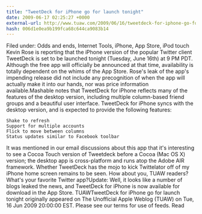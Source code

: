 ```yaml
---
title: "TweetDeck for iPhone go for launch tonight"
date: 2009-06-17 02:25:27 +0000
external-url: http://www.tuaw.com/2009/06/16/tweetdeck-for-iphone-go-for-launch-tonight/
hash: 006d1e0ea9b199fca68c644ca9083b14
---
```


Filed under: Odds and ends, Internet Tools, iPhone, App Store, iPod touch
Kevin Rose is reporting that the iPhone version of the popular Twitter client TweetDeck is set to be launched tonight (Tuesday, June 16th) at 9 PM PDT. Although the free app will officially be announced at that time, availability is totally dependent on the whims of the App Store. Rose's leak of the app's impending release did not include any precognition of when the app will actually make it into our hands, nor was price information available.Mashable notes that TweetDeck for iPhone reflects many of the features of the desktop version, including multiple column-based friend groups and a beautiful user interface. TweetDeck for iPhone syncs with the desktop version, and is expected to provide the following features:

    Shake to refresh
    Support for multiple accounts
    Flick to move between columns
    Status updates similar to Facebook toolbar

It was mentioned in our email discussions about this app that it's interesting to see a Cocoa Touch version of Tweetdeck before a Cocoa (Mac OS X) version; the desktop app is cross-platform and runs atop the Adobe AIR framework. Whether TweetDeck has the mojo to kick Twittelator off of my iPhone home screen remains to be seen. How about you, TUAW readers? What's your favorite Twitter app?Update: Well, it looks like a number of blogs leaked the news, and TweetDeck for iPhone is now available for download in the App Store. TUAWTweetDeck for iPhone go for launch tonight originally appeared on The Unofficial Apple Weblog (TUAW) on Tue, 16 Jun 2009 20:00:00 EST.  Please see our terms for use of feeds.
Read
